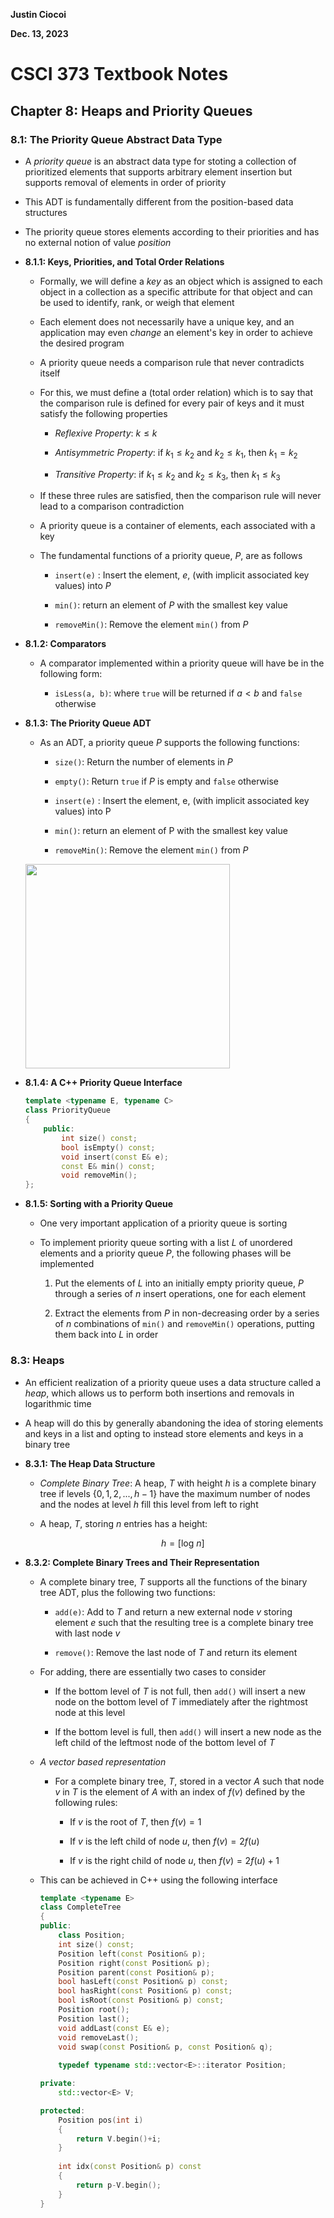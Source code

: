 **Justin Ciocoi**

**Dec. 13, 2023**

# CSCI 373 Textbook Notes

## Chapter 8: Heaps and Priority Queues

### 8.1: The Priority Queue Abstract Data Type

- A *priority queue* is an abstract data type for stoting a collection of prioritized elements that supports arbitrary element insertion but supports removal of elements in order of priority

- This ADT is fundamentally different from the position-based data structures 

- The priority queue stores elements according to their priorities and has no external notion of value *position*

- **8.1.1: Keys, Priorities, and Total Order Relations**
  
  - Formally, we will define a *key* as an object which is assigned to each object in a collection as a specific attribute for that object and can be used to identify, rank, or weigh that element
  
  - Each element does not necessarily have a unique key, and an application may even *change* an element's key in order to achieve the desired program
  
  - A priority queue needs a comparison rule that never contradicts itself
  
  - For this, we must define a (total order relation) which is to say that the comparison rule is defined for every pair of keys and it must satisfy the following properties
    
    - *Reflexive Property*: $k\le k$
    
    - *Antisymmetric Property*: if $k_1\le k_2$ and $k_2\le k_1$, then $k_1=k_2$
    
    - *Transitive Property*: if $k_1\le k_2$ and $k_2\le k_3$, then $k_1\le k_3$
  
  - If these three rules are satisfied, then the comparison rule will never lead to a comparison contradiction
  
  - A priority queue is a container of elements, each associated with a key
  
  - The fundamental functions of a priority queue, $P$,  are as follows
    
    - `insert(e)` : Insert the element, $e$, (with implicit associated key values) into $P$
    
    - `min()`: return an element of $P$ with the smallest key value
    
    - `removeMin()`: Remove the element `min()` from $P$

- **8.1.2: Comparators**
  
  - A comparator implemented within a priority queue will have be in the following form:
    
    - `isLess(a, b)`: where `true` will be returned if $a<b$ and `false` otherwise

- **8.1.3: The Priority Queue ADT**
  
  - As an ADT, a priority queue $P$ supports the following functions:
    
    - `size()`: Return the number of elements in $P$
    
    - `empty()`: Return `true` if $P$ is empty and `false` otherwise
    
    - `insert(e)` : Insert the element, e, (with implicit associated key values) into P
    
    - `min()`: return an element of P with the smallest key value
    
    - `removeMin()`: Remove the element `min()` from $P$
  
  <img title="" src="file:///C:/Users/Justin/Pictures/marktextImages/49f83252fdefa4aec44f5c1712124491fd3e4242.png" alt="" data-align="center" width="327">

- **8.1.4: A C++ Priority Queue Interface**
  
  ```cpp
  template <typename E, typename C>
  class PriorityQueue
  {
      public:
          int size() const;
          bool isEmpty() const;
          void insert(const E& e);
          const E& min() const;
          void removeMin();
  };
  ```

- **8.1.5: Sorting with a Priority Queue**
  
  - One very important application of a priority queue is sorting
  
  - To implement priority queue sorting with a list $L$ of unordered elements and a priority queue $P$, the following phases will be implemented
    
    1. Put the elements of $L$ into an initially empty priority queue, $P$ through a series of $n$ insert operations, one for each element
    
    2. Extract the elements from $P$ in non-decreasing order by a series of $n$ combinations of `min()` and `removeMin()` operations, putting them back into $L$ in order

### 8.3: Heaps

- An efficient realization of a priority queue uses a data structure called a *heap*, which allows us to perform both insertions and removals in logarithmic time

- A heap will do this by generally abandoning the idea of storing elements and keys in a list and opting to instead store elements and keys in a binary tree

- **8.3.1: The Heap Data Structure**
  
  - *Complete Binary Tree*: A heap, $T$ with height $h$ is a complete binary tree if levels $\{0,1,2,...,h-1\}$ have the maximum number of nodes and the nodes at level $h$ fill this level from left to right 
  
  - A heap, $T$, storing $n$ entries has a height:
    
    $$
    h=[\text{log}\ n]
    $$

- **8.3.2: Complete Binary Trees and Their Representation**
  
  - A complete binary tree, $T$ supports all the functions of the binary tree ADT, plus the following two functions:
    
    - `add(e)`: Add to $T$ and return a new external node $v$ storing element $e$ such that the resulting tree is a complete binary tree with last node $v$
    
    - `remove()`: Remove the last node of $T$ and return its element
  
  - For adding, there are essentially two cases to consider
    
    - If the bottom level of $T$ is not full, then `add()` will insert a new node on the bottom level of $T$ immediately after the rightmost node at this level 
    
    - If the bottom level is full, then `add()` will insert a new node as the left child of the leftmost node of the bottom level of $T$
  
  - *A vector based representation*
    
    - For a complete binary tree, $T$, stored in a vector $A$ such that node $v$ in $T$ is the element of $A$ with an index of $f(v)$ defined by the following rules:
      
      - If $v$ is the root of $T$, then $f(v)=1$
      
      - If $v$ is the left child of node $u$, then $f(v) = 2f(u)$
      
      - If $v$ is the right child of node $u$, then $f(v) = 2f(u)+1$
  
  - This can be achieved in C++ using the following interface
    
    ```cpp
    template <typename E>
    class CompleteTree
    {
    public:
        class Position;
        int size() const;
        Position left(const Position& p);
        Position right(const Position& p);
        Position parent(const Position& p);
        bool hasLeft(const Position& p) const;
        bool hasRight(const Position& p) const;
        bool isRoot(const Position& p) const;
        Position root();
        Position last();
        void addLast(const E& e);
        void removeLast();
        void swap(const Position& p, const Position& q);
        
        typedef typename std::vector<E>::iterator Position;
    
    private:
        std::vector<E> V;
    
    protected:
        Position pos(int i)
        {
            return V.begin()+i;
        }
        
        int idx(const Position& p) const
        {
            return p-V.begin();
        }
    }
    ```


